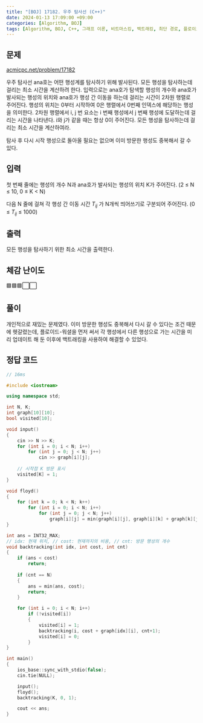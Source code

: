 ```yaml
---
title: "[BOJ] 17182. 우주 탐사선 (C++)"
date: 2024-01-13 17:09:00 +09:00
categories: [Algorithm, BOJ]
tags: [Algorithm, BOJ, C++, 그래프 이론, 비트마스킹, 백트래킹, 최단 경로, 플로이드-워셜, Gold 4]
---
```

## **문제**
[acmicpc.net/problem/17182](https://www.acmicpc.net/problem/17182)
<br>

우주 탐사선 ana호는 어떤 행성계를 탐사하기 위해 발사된다. 모든 행성을 탐사하는데 걸리는 최소 시간을 계산하려 한다. 입력으로는 ana호가 탐색할 행성의 개수와 ana호가 발사되는 행성의 위치와 ana호가 행성 간 이동을 하는데 걸리는 시간이 2차원 행렬로 주어진다. 행성의 위치는 0부터 시작하여 0은 행렬에서 0번째 인덱스에 해당하는 행성을 의미한다. 2차원 행렬에서 i, j 번 요소는 i 번째 행성에서 j 번째 행성에 도달하는데 걸리는 시간을 나타낸다. i와 j가 같을 때는 항상 0이 주어진다. 모든 행성을 탐사하는데 걸리는 최소 시간을 계산하여라.

탐사 후 다시 시작 행성으로 돌아올 필요는 없으며 이미 방문한 행성도 중복해서 갈 수 있다.
<br>

## **입력**
첫 번째 줄에는 행성의 개수 N과 ana호가 발사되는 행성의 위치 K가 주어진다. (2 ≤ N ≤ 10, 0 ≤ K < N)

다음 N 줄에 걸쳐 각 행성 간 이동 시간 *T<sub>ij</sub>* 가 N개씩 띄어쓰기로 구분되어 주어진다. (0 ≤ *T<sub>ij</sub>*  ≤ 1000)
<br>

## **출력**
모든 행성을 탐사하기 위한 최소 시간을 출력한다.
<br>

## **체감 난이도**
🟩🟩🟩⬜⬜
<br>

## **풀이**
개인적으로 재밌는 문제였다. 이미 방문한 행성도 중복해서 다시 갈 수 있다는 조건 때문에 헷갈렸는데, 플로이드-워셜을 먼저 써서 각 행성에서 다른 행성으로 가는 시간을 미리 업데이트 해 둔 이후에 백트래킹을 사용하여 해결할 수 있었다.
<br>

## **정답 코드**
```c++
// 16ms

#include <iostream>

using namespace std;

int N, K;
int graph[10][10];
bool visited[10];

void input()
{
    cin >> N >> K;
    for (int i = 0; i < N; i++)
        for (int j = 0; j < N; j++)
            cin >> graph[i][j];
    
    // 시작점 K 방문 표시
    visited[K] = 1;
}

void floyd()
{
    for (int k = 0; k < N; k++)
        for (int i = 0; i < N; i++)
            for (int j = 0; j < N; j++)
                graph[i][j] = min(graph[i][j], graph[i][k] + graph[k][j]);
}

int ans = INT32_MAX;
// idx: 현재 위치, // cost: 현재까지의 비용, // cnt: 방문 행성의 개수
void backtracking(int idx, int cost, int cnt)
{
    if (ans < cost)
        return;
    
    if (cnt == N)
    {
        ans = min(ans, cost);
        return;
    }

    for (int i = 0; i < N; i++)
        if (!visited[i])
        {
            visited[i] = 1;
            backtracking(i, cost + graph[idx][i], cnt+1);
            visited[i] = 0;
        }
}

int main()
{
    ios_base::sync_with_stdio(false);
    cin.tie(NULL);

    input();
    floyd();
    backtracking(K, 0, 1);

    cout << ans;
}
```
